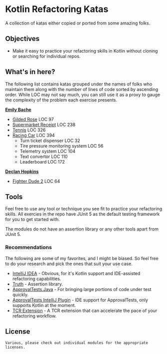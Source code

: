 # Kotlin Refactoring Katas

A collection of katas either copied or ported from some amazing folks.

## Objectives

- Make it easy to practice your refactoring skills in Kotlin without cloning or searching for individual repos.

## What's in here?

The following list contains katas grouped under the names of folks who maintain them along with the number of lines of
code sorted by ascending order. While LOC may not say much, you can still use it as a proxy to gauge the complexity of
the problem each exercise presents.

**[Emily Bache](https://github.com/emilybache)**

- [Gilded Rose](/gilded-rose) LOC 97
- [Supermarket Receipt](/supermarket-receipt) LOC 238
- [Tennis](/tennis) LOC 326
- [Racing Car](/racing-car) LOC 394
    - Turn ticket dispenser LOC 32
    - Tire pressure monitoring system LOC 56
    - Telemetry system LOC 104
    - Text convertor LOC 110
    - Leaderboard LOC 172

**[Declan Hopkins](https://github.com/Dooskington)**

- [Fighter Dude 2](/fighter-dude-2) LOC 64

## Tools

Feel free to use any tool or technique you see fit to practice your refactoring skills. All exercies in the repo have
JUnit 5 as the default testing framework for you to get started with.

The modules do not have an assertion library or any other tools apart from JUnit 5.

### Recommendations

The following are some of my favorites, and I might be biased. So feel free to do your research and pick the ones that
suit your use case.

- [IntelliJ IDEA](https://www.jetbrains.com/idea/) - Obvious, for it's Kotlin support and IDE-assisted refactoring
  capabilities.
- [Truth](https://github.com/google/truth) - Assertion library.
- [ApprovalTests.Java](https://github.com/approvals/ApprovalTests.Java) - For bringing large portions of code under test
  quickly.
- [ApprovalTests IntelliJ Plugin](https://github.com/approvals/ApprovalTests.Plugins.IntelliJ) - IDE support for
  ApprovalTests, only supports Kotlin at the moment.
- [TCR Extension](https://github.com/LarsEckart/tcr-extension) - A TCR extension that can accelerate the pace of your
  refactoring workflow.

## License

```
Various, please check out individual modules for the appropriate licenses.
```
